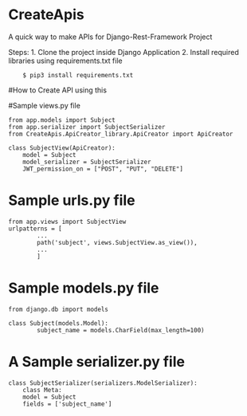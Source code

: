 # CreateApis

A quick way to make APIs for Django-Rest-Framework Project

Steps: 
	1. Clone the project inside Django Application
	2. Install required libraries using requirements.txt file
		
		$ pip3 install requirements.txt

#How to Create API using this

#Sample views.py file


	from app.models import Subject
	from app.serializer import SubjectSerializer
	from CreateApis.ApiCreator_library.ApiCreator import ApiCreator 

	class SubjectView(ApiCreator):
		model = Subject
		model_serializer = SubjectSerializer
		JWT_permission_on = ["POST", "PUT", "DELETE"]
    		
# Sample urls.py file
	from app.views import SubjectView
	urlpatterns = [
			...
			path('subject', views.SubjectView.as_view()),
			...
			]

# Sample models.py file
	from django.db import models
	
	class Subject(models.Model):
    		subject_name = models.CharField(max_length=100)

		
# A Sample serializer.py file 
	class SubjectSerializer(serializers.ModelSerializer):
	    class Meta:
		model = Subject
		fields = ['subject_name']
